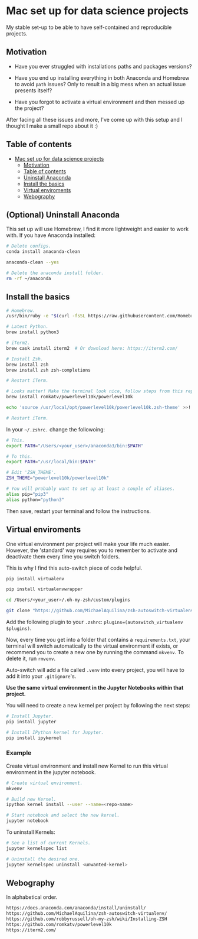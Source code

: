 # Mac set up for data science projects

My stable set-up to be able to have self-contained and reproducible projects.

## Motivation

* Have you ever struggled with installations paths and packages versions?

* Have you end up installing everything in both Anaconda and Homebrew to avoid `path` issues? Only to result in a big mess when an actual issue presents itself?

* Have you forgot to activate a virtual environment and then messed up the project?

After facing all these issues and more, I've come up with this setup and I thought I make a small repo about it :)

## Table of contents

- [Mac set up for data science projects](#mac-set-up-for-data-science-projects)
  - [Motivation](#motivation)
  - [Table of contents](#table-of-contents)
  - [Uninstall Anaconda ](#uninstall-anaconda)
  - [Install the basics ](#install-the-basics)
  - [Virtual enviroments ](#virtual-enviroments)
  - [Webography ](#webography)

## (Optional) Uninstall Anaconda <a name="anaconda"></a>

This set up will use Homebrew, I find it more lightweight and easier to work with. If you have Anaconda installed:

```bash
# Delete configs.
conda install anaconda-clean

anaconda-clean --yes

# Delete the anaconda install folder.
rm -rf ~/anaconda
```

## Install the basics <a name="basics"></a>

```bash
# Homebrew.
/usr/bin/ruby -e "$(curl -fsSL https://raw.githubusercontent.com/Homebrew/install/master/install)" # Or download here: https://brew.sh/

# Latest Python.
brew install python3

# iTerm2.
brew cask install iterm2  # Or download here: https://iterm2.com/

# Install Zsh.
brew install zsh
brew install zsh zsh-completions

# Restart iTerm.

# Looks matter! Make the terminal look nice, follow steps from this repo: https://github.com/romkatv/powerlevel10k
brew install romkatv/powerlevel10k/powerlevel10k

echo 'source /usr/local/opt/powerlevel10k/powerlevel10k.zsh-theme' >>! ~/.zshrc

# Restart iTerm.
```

In your `~/.zshrc.` change the followoing:

```bash
# This.
export PATH="/Users/<your_user>/anaconda3/bin:$PATH"

# To this.
export PATH="/usr/local/bin:$PATH"

# Edit 'ZSH_THEME'.
ZSH_THEME="powerlevel10k/powerlevel10k"

# You will probably want to set up at least a couple of aliases.
alias pip="pip3"
alias python="python3"
```

Then save, restart your terminal and follow the instructions.

## Virtual enviroments <a name="venv"></a>

One virtual environment per project will make your life much easier. However, the 'standard' way requires you to remember to activate and deactivate them every time you switch folders.

This is why I find this auto-switch piece of code helpful.

```bash
pip install virtualenv

pip install virtualenvwrapper

cd /Users/<your_user>/.oh-my-zsh/custom/plugins

git clone "https://github.com/MichaelAquilina/zsh-autoswitch-virtualenv.git" "$ZSH_CUSTOM/plugins/autoswitch_virtualenv"
```

Add the following plugin to your `.zshrc`: `plugins=(autoswitch_virtualenv $plugins)`.

Now, every time you get into a folder that contains a `requirements.txt`, your terminal will switch automatically to the virtual environment if exists, or recommend you to create a new one by running the command `mkvenv`. To delete it, run `rmvenv`.

Auto-switch will add a file called `.venv` into every project, you will have to add it into your `.gitignore`'s.

**Use the same virtual environment in the Jupyter Notebooks within that project.**

You will need to create a new kernel per project by following the next steps:

```bash
# Install Jupyter.
pip install jupyter

# Install IPython kernel for Jupyter.
pip install ipykernel
```

### Example

Create virtual environment and install new Kernel to run this virtual environment in the jupyter notebook.

```bash
# Create virtual environment.
mkvenv

# Build new Kernel.
ipython kernel install --user --name=<repo-name>

# Start notebook and select the new kernel.
jupyter notebook
```

To uninstall Kernels:

```bash
# See a list of current Kernels.
jupyter kernelspec list

# Uninstall the desired one.
jupyter kernelspec uninstall <unwanted-kernel>
```

## Webography <a name="webography"></a>

In alphabetical order.

```bash
https://docs.anaconda.com/anaconda/install/uninstall/
https://github.com/MichaelAquilina/zsh-autoswitch-virtualenv/
https://github.com/robbyrussell/oh-my-zsh/wiki/Installing-ZSH
https://github.com/romkatv/powerlevel10k
https://iterm2.com/
```
